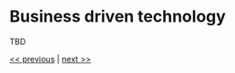 # Business driven technology

TBD

[<< previous](../chapter-7/8-capital_ventures.md) | [next >>](1-hacking_your_business.md)

